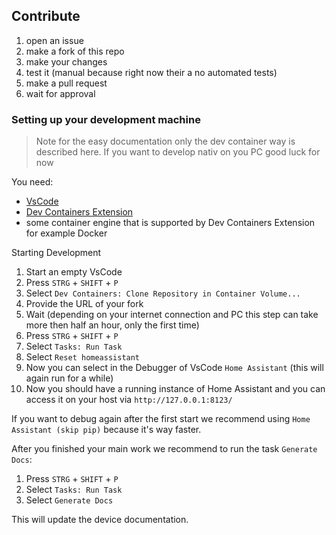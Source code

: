 ## Contribute

1. open an issue
1. make a fork of this repo
1. make your changes
1. test it (manual because right now their a no automated tests)
1. make a pull request
1. wait for approval

### Setting up your development machine

> Note for the easy documentation only the dev container way is described here. If you want to develop nativ on you PC good luck for now

You need:

- [VsCode](https://code.visualstudio.com/)
- [Dev Containers Extension](https://marketplace.visualstudio.com/items?itemName=ms-vscode-remote.remote-containers)
- some container engine that is supported by Dev Containers Extension for example Docker

Starting Development

1. Start an empty VsCode
1. Press `STRG` + `SHIFT` + `P`
1. Select `Dev Containers: Clone Repository in Container Volume...`
1. Provide the URL of your fork
1. Wait (depending on your internet connection and PC this step can take more then half an hour, only the first time)
1. Press `STRG` + `SHIFT` + `P`
1. Select `Tasks: Run Task`
1. Select `Reset homeassistant`
1. Now you can select in the Debugger of VsCode `Home Assistant` (this will again run for a while)
1. Now you should have a running instance of Home Assistant and you can access it on your host via `http://127.0.0.1:8123/`

If you want to debug again after the first start we recommend using `Home Assistant (skip pip)` because it's way faster.

After you finished your main work we recommend to run the task `Generate Docs`:

1. Press `STRG` + `SHIFT` + `P`
1. Select `Tasks: Run Task`
1. Select `Generate Docs`

This will update the device documentation.
